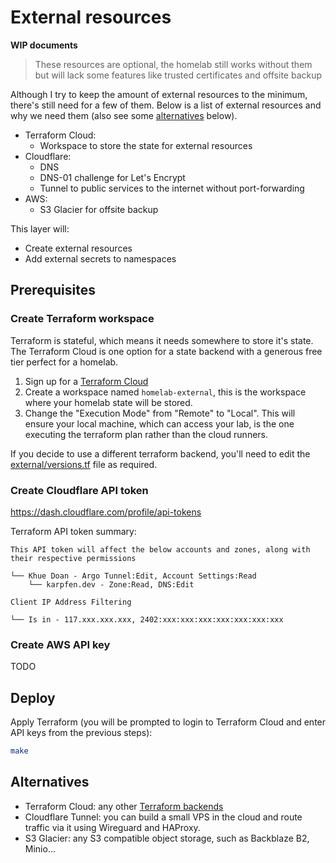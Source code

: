 # External resources

**WIP documents**

> These resources are optional, the homelab still works without them but will lack some features like trusted certificates and offsite backup

Although I try to keep the amount of external resources to the minimum, there's still need for a few of them.
Below is a list of external resources and why we need them (also see some [alternatives](#alternatives) below).

- Terraform Cloud:
  - Workspace to store the state for external resources
- Cloudflare:
  - DNS
  - DNS-01 challenge for Let's Encrypt
  - Tunnel to public services to the internet without port-forwarding
- AWS:
  - S3 Glacier for offsite backup

This layer will:

- Create external resources
- Add external secrets to namespaces

## Prerequisites

### Create Terraform workspace

Terraform is stateful, which means it needs somewhere to store it's state. The Terraform Cloud is one option for a state backend with a generous free tier perfect for a homelab.

1. Sign up for a [Terraform Cloud](https://cloud.hashicorp.com/products/terraform)
2. Create a workspace named `homelab-external`, this is the workspace where your homelab state will be stored.
3. Change the "Execution Mode" from "Remote" to "Local". This will ensure your local machine, which can access your lab, is the one executing the terraform plan rather than the cloud runners.

If you decide to use a different terraform backend, you'll need to edit the [external/versions.tf](./versions.tf) file as required.

### Create Cloudflare API token

<https://dash.cloudflare.com/profile/api-tokens>

Terraform API token summary:

```
This API token will affect the below accounts and zones, along with their respective permissions

└── Khue Doan - Argo Tunnel:Edit, Account Settings:Read
    └── karpfen.dev - Zone:Read, DNS:Edit

Client IP Address Filtering

└── Is in - 117.xxx.xxx.xxx, 2402:xxx:xxx:xxx:xxx:xxx:xxx:xxx
```

### Create AWS API key

TODO

## Deploy

Apply Terraform (you will be prompted to login to Terraform Cloud and enter API keys from the previous steps):

```sh
make
```

## Alternatives

- Terraform Cloud: any other [Terraform backends](https://www.terraform.io/language/settings/backends)
- Cloudflare Tunnel: you can build a small VPS in the cloud and route traffic via it using Wireguard and HAProxy. 
- S3 Glacier: any S3 compatible object storage, such as Backblaze B2, Minio...
